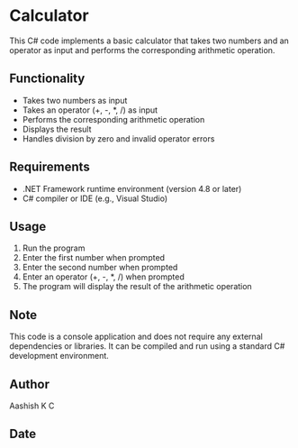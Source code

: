 # Calculator

This C# code implements a basic calculator that takes two numbers and an operator as input and performs the corresponding arithmetic operation.

## Functionality

* Takes two numbers as input
* Takes an operator (+, -, *, /) as input
* Performs the corresponding arithmetic operation
* Displays the result
* Handles division by zero and invalid operator errors

## Requirements

* .NET Framework runtime environment (version 4.8 or later)
* C# compiler or IDE (e.g., Visual Studio)

## Usage

1. Run the program
2. Enter the first number when prompted
3. Enter the second number when prompted
4. Enter an operator (+, -, *, /) when prompted
5. The program will display the result of the arithmetic operation

## Note

This code is a console application and does not require any external dependencies or libraries. It can be compiled and run using a standard C# development environment.

## Author

Aashish K C

## Date

